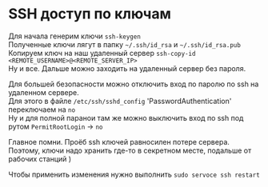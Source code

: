 # SSH доступ по ключам


Для начала генерим ключи `ssh-keygen`  
Полученные ключи лягут в папку `~/.ssh/id_rsa` и `~/.ssh/id_rsa.pub`  
Копируем ключ на наш удаленный сервер `ssh-copy-id <REMOTE_USERNAME>@<REMOTE_SERVER_IP>`  
Ну и все. Дальше можно заходить на удаленный сервер без пароля.  

Для большей безопасности можно отключить вход по паролю по ssh на удаленном сервере.  
Для этого в файле `/etc/ssh/sshd_config` 'PasswordAuthentication' переключаем на `no`  
Ну и для полной паранои там же можно выключить вход по ssh под рутом `PermitRootLogin` -> `no`

Главное помни. Проёб ssh ключей равносилен потере сервера.  
Поэтому, ключи надо хранить где-то в секретном месте, подальше от рабочих станций )


Чтобы применить изменения нужно выполнить `sudo servoce ssh restart`
